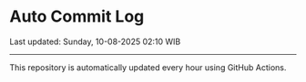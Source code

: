 # Auto Commit Log

Last updated: Sunday, 10-08-2025 02:10 WIB

---

This repository is automatically updated every hour using GitHub Actions.
